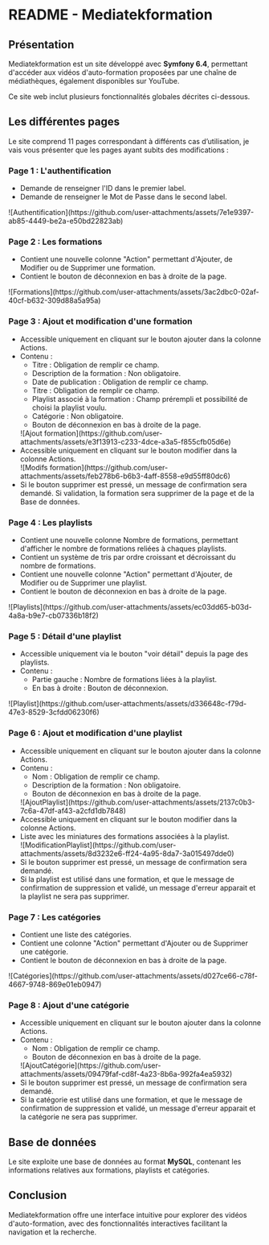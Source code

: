<!DOCTYPE html>
<html lang="fr">
<head>
    <meta charset="UTF-8">
    <meta name="viewport" content="width=device-width, initial-scale=1.0">
</head>
<body>
    <h1>README - Mediatekformation</h1>

<h2>Présentation</h2>
    <p>
        Mediatekformation est un site développé avec <strong>Symfony 6.4</strong>, permettant d'accéder aux vidéos d'auto-formation proposées par une chaîne de médiathèques, également disponibles sur YouTube.
    </p>
    <p>
        Ce site web inclut plusieurs fonctionnalités globales décrites ci-dessous.
    </p>

<h2>Les différentes pages</h2>
    <p>Le site comprend 11 pages correspondant à différents cas d’utilisation, je vais vous présenter que les pages ayant subits des modifications :</p>
<h3>Page 1 : L'authentification</h3>
    <ul>
        <li>Demande de renseigner l'ID dans le premier label.</li>
        <li>Demande de renseigner le Mot de Passe dans le second label.</li>
    </ul>
    ![Authentification](https://github.com/user-attachments/assets/7e1e9397-ab85-4449-be2a-e50bd22823ab)

<h3>Page 2 : Les formations</h3>
    <ul>
        <li>Contient une nouvelle colonne "Action" permettant d'Ajouter, de Modifier ou de Supprimer une formation.</li>
        <li>Contient le bouton de déconnexion en bas à droite de la page.</li>
    </ul>
    ![Formations](https://github.com/user-attachments/assets/3ac2dbc0-02af-40cf-b632-309d88a5a95a)

<h3>Page 3 : Ajout et modification d'une formation</h3>
    <ul>
        <li>Accessible uniquement en cliquant sur le bouton ajouter dans la colonne Actions.</li>
        <li>Contenu :
            <ul>
                <li>Titre : Obligation de remplir ce champ.</li>
                <li>Description de la formation : Non obligatoire.</li>
                <li>Date de publication : Obligation de remplir ce champ.</li>
                <li>Titre : Obligation de remplir ce champ.</li>
                <li>Playlist associé à la formation : Champ prérempli et possibilité de choisi la playlist voulu.</li>
                <li>Catégorie : Non obligatoire.</li>
                <li>Bouton de déconnexion en bas à droite de la page.</li>
            </ul>
        </li>
        ![Ajout formation](https://github.com/user-attachments/assets/e3f13913-c233-4dce-a3a5-f855cfb05d6e)
        <li>Accessible uniquement en cliquant sur le bouton modifier dans la colonne Actions.</li>
        ![Modifs formation](https://github.com/user-attachments/assets/feb278b6-b6b3-4aff-8558-e9d55ff80dc6)
        <li>Si le bouton supprimer est pressé, un message de confirmation sera demandé. Si validation, la formation sera supprimer de la page et de la Base de données.</li>
    </ul>

<h3>Page 4 : Les playlists</h3>
    <ul>
        <li>Contient une nouvelle colonne Nombre de formations, permettant d'afficher le nombre de formations reliées à chaques playlists.</li>
        <li>Contient un système de tris par ordre croissant et décroissant du nombre de formations.</li>
        <li>Contient une nouvelle colonne "Action" permettant d'Ajouter, de Modifier ou de Supprimer une playlist.</li>
        <li>Contient le bouton de déconnexion en bas à droite de la page.</li>
    </ul>
    ![Playlists](https://github.com/user-attachments/assets/ec03dd65-b03d-4a8a-b9e7-cb07336b18f2)

<h3>Page 5 : Détail d'une playlist</h3>
    <ul>
        <li>Accessible uniquement via le bouton "voir détail" depuis la page des playlists.</li>
        <li>Contenu :
            <ul>
                <li>Partie gauche : Nombre de formations liées à la playlist.</li>
                <li>En bas à droite : Bouton de déconnexion.</li>
            </ul>
        </li>
    </ul>
    ![Playlist](https://github.com/user-attachments/assets/d336648c-f79d-47e3-8529-3cfdd06230f6)

<h3>Page 6 : Ajout et modification d'une playlist</h3>
    <ul>
        <li>Accessible uniquement en cliquant sur le bouton ajouter dans la colonne Actions.</li>
        <li>Contenu :
            <ul>
                <li>Nom : Obligation de remplir ce champ.</li>
                <li>Description de la formation : Non obligatoire.</li>
                <li>Bouton de déconnexion en bas à droite de la page.</li>
            </ul>
        </li>
        ![AjoutPlaylist](https://github.com/user-attachments/assets/2137c0b3-7c6a-47df-af43-a2cfd1db7848)
        <li>Accessible uniquement en cliquant sur le bouton modifier dans la colonne Actions.</li>
        <li>Liste avec les miniatures des formations associées à la playlist.</li>
        ![ModificationPlaylist](https://github.com/user-attachments/assets/8d3232e6-ff24-4a95-8da7-3a015497dde0)
        <li>Si le bouton supprimer est pressé, un message de confirmation sera demandé.</li>
        <li>Si la playlist est utilisé dans une formation, et que le message de confirmation de suppression et validé, un message d'erreur apparait et la playlist ne sera pas supprimer.</li> 
    </ul>

<h3>Page 7 : Les catégories</h3>
    <ul>
        <li>Contient une liste des catégories.</li>
        <li>Contient une colonne "Action" permettant d'Ajouter ou de Supprimer une catégorie.</li>
        <li>Contient le bouton de déconnexion en bas à droite de la page.</li>
    </ul>
    ![Catégories](https://github.com/user-attachments/assets/d027ce66-c78f-4667-9748-869e01eb0947)

<h3>Page 8 : Ajout d'une catégorie</h3>
    <ul>
        <li>Accessible uniquement en cliquant sur le bouton ajouter dans la colonne Actions.</li>
        <li>Contenu :
            <ul>
                <li>Nom : Obligation de remplir ce champ.</li>
                <li>Bouton de déconnexion en bas à droite de la page.</li>
            </ul>
        </li>
        ![AjoutCatégorie](https://github.com/user-attachments/assets/09479faf-cd8f-4a23-8b6a-992fa4ea5932)
        <li>Si le bouton supprimer est pressé, un message de confirmation sera demandé.</li>
        <li>Si la catégorie est utilisé dans une formation, et que le message de confirmation de suppression et validé, un message d'erreur apparait et la catégorie ne sera pas supprimer.</li> 
    </ul>

<h2>Base de données</h2>
    <p>Le site exploite une base de données au format <strong>MySQL</strong>, contenant les informations relatives aux formations, playlists et catégories.</p>

<h2>Conclusion</h2>
    <p>Mediatekformation offre une interface intuitive pour explorer des vidéos d'auto-formation, avec des fonctionnalités interactives facilitant la navigation et la recherche.</p>
</body>
</html>

